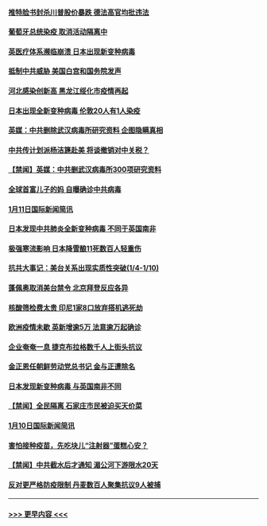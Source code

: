 #### [推特脸书封杀川普股价暴跌 德法高官均批违法](../pages/prog202/a103030107.md?t=01121202) 
#### [葡萄牙总统染疫 取消活动隔离中](../pages/prog202/a103030140.md?t=01121202) 
#### [英医疗体系濒临崩溃 日本出现新变种病毒](../pages/prog202/a103029994.md?t=01121202) 
#### [抵制中共威胁 美国白宫和国务院发声](../pages/prog202/a103029886.md?t=01121202) 
#### [河北感染创新高 黑龙江绥化市疫情再起](../pages/prog202/a103029859.md?t=01121202) 
#### [日本出现全新变种病毒 伦敦20人有1人染疫](../pages/prog202/a103029851.md?t=01121202) 
#### [英媒：中共删除武汉病毒所研究资料 企图隐瞒真相](../pages/prog202/a103029792.md?t=01121202) 
#### [中共传计划派杨洁篪赴美 将谈撤销对中关税？](../pages/prog202/a103029801.md?t=01121202) 
#### [【禁闻】英媒：中共删武汉病毒所300项研究资料](../pages/prog202/a103029784.md?t=01121202) 
#### [全球首富儿子的妈 自曝确诊中共病毒](../pages/prog202/a103029692.md?t=01121202) 
#### [1月11日国际新闻简讯](../pages/prog202/a103029615.md?t=01121202) 
#### [日本发现中共肺炎全新变种病毒 不同于英国南非](../pages/prog202/a103029621.md?t=01121202) 
#### [极强寒流影响 日本降雪酿11死数百人轻重伤](../pages/prog202/a103029586.md?t=01121202) 
#### [抗共大事记：美台关系出现实质性突破(1/4-1/10)](../pages/prog202/a103029544.md?t=01121202) 
#### [蓬佩奥取消美台禁令 北京拜登反应各异](../pages/prog202/a103029459.md?t=01121202) 
#### [核酸筛检费太贵 印尼1家8口放弃搭机逃死劫](../pages/prog202/a103029425.md?t=01121202) 
#### [欧洲疫情未歇 英新增逾5万 法意逾万起确诊](../pages/prog202/a103029399.md?t=01121202) 
#### [企业奄奄一息 捷克布拉格数千人上街头抗议](../pages/prog202/a103029378.md?t=01121202) 
#### [金正恩任朝鲜劳动党总书记 金与正遭除名](../pages/prog202/a103029375.md?t=01121202) 
#### [日本发现新变种病毒 与英国南非不同](../pages/prog202/a103029213.md?t=01121202) 
#### [【禁闻】全民隔离 石家庄市民被迫买天价菜](../pages/prog202/a103029233.md?t=01121202) 
#### [1月10日国际新闻简讯](../pages/prog202/a103029219.md?t=01121202) 
#### [害怕接种疫苗，先吃块儿“注射器”蛋糕心安？](../pages/prog202/a103029192.md?t=01121202) 
#### [【禁闻】中共截水后才通知 湄公河下游限水20天](../pages/prog202/a103029165.md?t=01121202) 
#### [反对更严格防疫限制 丹麦数百人聚集抗议9人被捕](../pages/prog202/a103029138.md?t=01121202) 

----
#### [ >>> 更早内容 <<< ](../indexes/prog202-earlier.md)
